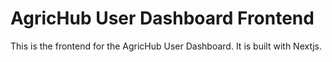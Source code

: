 # AgricHub User Dashboard Frontend

This is the frontend for the AgricHub User Dashboard. It is built with Nextjs.
<!-- in order to run this project, you need to have Node.js installed on your machine. -->